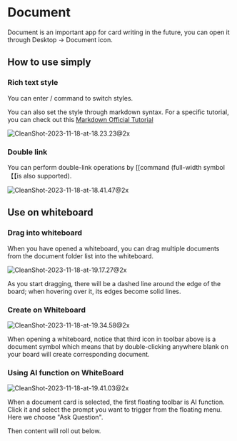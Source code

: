 # Document

Document is an important app for card writing in the future, you can open it through Desktop -> Document icon.

## How to use simply

### Rich text style

You can enter / command to switch styles.

You can also set the style through markdown syntax. For a specific tutorial, you can check out this [Markdown Official Tutorial](https://markdown.com.cn/)

![CleanShot-2023-11-18-at-18.23.23@2x](/img/CleanShot-2023-11-18-at-18.23.23@2x.png)

### Double link

You can perform double-link operations by [[command (full-width symbol 【【is also supported).

![CleanShot-2023-11-18-at-18.41.47@2x](/img/CleanShot-2023-11-18-at-18.41.47@2x.png)

## Use on whiteboard

### Drag into whiteboard

When you have opened a whiteboard, you can drag multiple documents from the document folder list into the whiteboard.

![CleanShot-2023-11-18-at-19.17.27@2x](/img/CleanShot-2023-11-18-at-19.17.27@2x.png)

As you start dragging, there will be a dashed line around the edge of the board; when hovering over it, its edges become solid lines.

### Create on Whiteboard

![CleanShot-2023-11-18-at-19.34.58@2x](/img/CleanShot-2023-11-18-at-19.34.58@2x.png)

When opening a whiteboard, notice that third icon in toolbar above is a document symbol which means that by double-clicking anywhere blank on your board will create corresponding document.

### Using AI function on WhiteBoard

![CleanShot-2023-11-18-at-19.41.03@2x](/img/CleanShot-2023-11-18-at-19.41.03@2x.png)

When a document card is selected, the first floating toolbar is AI function. Click it and select the prompt you want to trigger from the floating menu. Here we choose "Ask Question".

Then content will roll out below.
